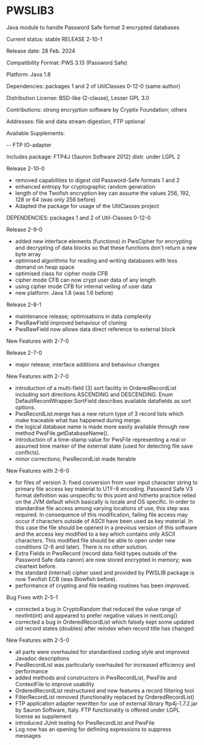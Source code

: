# PWSLIB3
Java module to handle Password Safe format 3 encrypted databases 

Current status: stable RELEASE 2-10-1

Release date: 28 Feb. 2024

Compatibility Format: PWS 3.13 (Password Safe)

Platform: Java 1.8

Dependencies: packages 1 and 2 of UtilClasses 0-12-0 (same author)

Distribution License: BSD-like (2-clause), Lesser GPL 3.0

Contributions: strong encryption software by Cryptix Foundation; others

Addresses: file and data stream digestion, FTP optional

Available Supplements:

-- FTP IO-adapter

Includes package: FTP4J (Sauron Software 2012) distr. under LGPL 2

Release 2-10-0

- removed capabilities to digest old Password-Safe formats 1 and 2
- enhanced entropy for cryptographic random generation
- length of the Twofish encryption key can assume the values
256, 192, 128 or 64 (was only 256 before)
- Adapted the package for usage of the UtilClasses project

DEPENDENCIES: packages 1 and 2 of Util-Classes 0-12-0

Release 2-9-0

- added new interface elements (functions) in PwsCipher for encrypting and 
  decrypting of data blocks so that these functions don't return a new byte
  array
- optimised algorithms for reading and writing databases with less demand on 
  heap space
- optimised class for cipher mode CFB
- cipher mode CFB can now crypt user data of any length
- using cipher mode CFB for internal veiling of user data
- new platform: Java 1.8 (was 1.6 before)

Release 2-8-1

- maintenance release; optimisations in data complexity
- PwsRawField improved behaviour of cloning
- PwsRawField now allows data direct reference to external block

New Features with 2-7-0

Release 2-7-0

- major release; interface additions and behaviour changes

New Features with 2-7-0

- introduction of a multi-field (3) sort facility in OrderedRecordList including sort
  directions ASCENDING and DESCENDING. Enum DefaultRecordWrapper.SortField describes
  available datafields as sort options.
- PwsRecordList.merge has a new return type of 3 record lists which make traceable what
  has happened during merge.
- the logical database name is made more easily available through new method 
  PwsFile.getDatabaseName().
- introduction of a time-stamp value for PwsFile representing a real or assumed
  time marker of the external state (used for detecting file save conflicts).
- minor corrections; PwsRecordList made Iterable

New Features with 2-6-0

- for files of version 3: fixed conversion from user input character string to primary 
  file access key material to UTF-8 encoding. Password Safe V3 format definition was 
  unspecific to this point and hitherto practice relied on the JVM default which basically 
  is locale and OS specific.
  In order to standardise file access among varying locations of use, this step was required.
  In consequence of this modification, failing file access may occur if characters outside 
  of ASCII have been used as key material. In this case the file should be opened in a previous
  version of this software and the access key modified to a key which contains only ASCII 
  characters. This modified file should be able to open under new conditions (2-6 and later). 
  There is no other solution.
- Extra Fields in PwsRecord (record data field types outside of the Password Safe data canon)
  are now stored encrypted in memory; was cleartext before. 
- the standard (internal) cipher used and provided by PWSLIB package is now Twofish ECB 
  (was Blowfish before).
- performance of crypting and file reading routines has been improved.

Bug Fixes with 2-5-1

- corrected a bug in CryptoRandom that reduced the value range of nextInt(int)
  and appeared to prefer negative values in nextLong()
- corrected a bug in OrderedRecordList which falsely kept some updated old record
  states (doubles) after reindex when record title has changed

New Features with 2-5-0

- all parts were overhauled for standardised coding style and improved
  Javadoc descriptions
- PwsRecordList was particularly overhauled for increased efficiency and
  performance
- added methods and constructors in PwsRecordList, PwsFile and ContextFile
  to improve usability
- OrderedRecordList restructured and now features a record filtering tool
- FilterRecordList removed (functionality replaced by OrderedRecordList)
- FTP application adapter rewritten for use of external library ftp4j-1.7.2.jar
  by Sauron Software, Italy. FTP functionality is offered under LGPL license as
  supplement
- introduced JUnit testing for PwsRecordList and PwsFile
- Log now has an opening for definiing expressions to suppress messages
